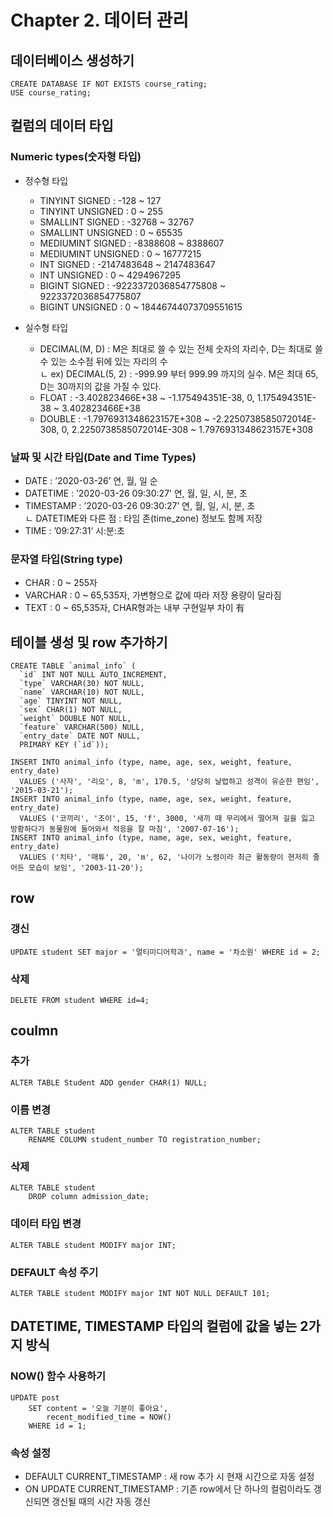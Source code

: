 # Chapter 2. 데이터 관리

## 데이터베이스 생성하기
```mysql
CREATE DATABASE IF NOT EXISTS course_rating;
USE course_rating;
```

## 컬럼의 데이터 타입
### Numeric types(숫자형 타입)
- 정수형 타입 
	* TINYINT SIGNED : -128 ~ 127 
	* TINYINT UNSIGNED : 0 ~ 255
	* SMALLINT SIGNED : -32768 ~ 32767 
	* SMALLINT UNSIGNED : 0 ~ 65535
	* MEDIUMINT SIGNED : -8388608 ~ 8388607
	* MEDIUMINT UNSIGNED : 0 ~ 16777215
	* INT SIGNED : -2147483648 ~ 2147483647
	* INT UNSIGNED : 0 ~ 4294967295
	* BIGINT SIGNED : -9223372036854775808 ~ 9223372036854775807
	* BIGINT UNSIGNED : 0 ~ 18446744073709551615

- 실수형 타입
	* DECIMAL(M, D) : M은 최대로 쓸 수 있는 전체 숫자의 자리수, D는 최대로 쓸 수 있는 소수점 뒤에 있는 자리의 수   
	 ㄴ ex) DECIMAL(5, 2) : -999.99 부터 999.99 까지의 실수. M은 최대 65, D는 30까지의 값을 가질 수 있다. 
	* FLOAT : -3.402823466E+38 ~ -1.175494351E-38, 0, 1.175494351E-38 ~ 3.402823466E+38
	* DOUBLE : -1.7976931348623157E+308 ~ -2.2250738585072014E-308, 0, 2.2250738585072014E-308 ~ 1.7976931348623157E+308

### 날짜 및 시간 타입(Date and Time Types)
* DATE : ’2020-03-26’ 연, 월, 일 순
* DATETIME : ’2020-03-26 09:30:27’ 연, 월, 일, 시, 분, 초
* TIMESTAMP : ’2020-03-26 09:30:27’ 연, 월, 일, 시, 분, 초   
 ㄴ DATETIME와 다른 점 : 타임 존(time_zone) 정보도 함께 저장
* TIME : ’09:27:31’ 시:분:초

### 문자열 타입(String type) 
* CHAR : 0 ~ 255자
* VARCHAR : 0 ~ 65,535자, 가변형으로 값에 따라 저장 용량이 달라짐
* TEXT : 0 ~ 65,535자, CHAR형과는 내부 구현일부 차이 有

## 테이블 생성 및 row 추가하기
```mysql
CREATE TABLE `animal_info` (
  `id` INT NOT NULL AUTO_INCREMENT,
  `type` VARCHAR(30) NOT NULL,
  `name` VARCHAR(10) NOT NULL,
  `age` TINYINT NOT NULL,
  `sex` CHAR(1) NOT NULL,
  `weight` DOUBLE NOT NULL,
  `feature` VARCHAR(500) NULL,
  `entry_date` DATE NOT NULL,
  PRIMARY KEY (`id`));

INSERT INTO animal_info (type, name, age, sex, weight, feature, entry_date) 
  VALUES ('사자', '리오', 8, 'm', 170.5, '상당히 날렵하고 성격이 유순한 편임', '2015-03-21');
INSERT INTO animal_info (type, name, age, sex, weight, feature, entry_date) 
  VALUES ('코끼리', '조이', 15, 'f', 3000, '새끼 때 무리에서 떨어져 길을 잃고 방황하다가 동물원에 들어와서 적응을 잘 마침', '2007-07-16');
INSERT INTO animal_info (type, name, age, sex, weight, feature, entry_date) 
  VALUES ('치타', '매튜', 20, 'm', 62, '나이가 노령이라 최근 활동량이 현저히 줄어든 모습이 보임', '2003-11-20');
```

## row 
### 갱신
```mysql
UPDATE student SET major = '멀티미디어학과', name = '차소원' WHERE id = 2;
```
### 삭제
```mysql
DELETE FROM student WHERE id=4;
```

## coulmn 
### 추가 
```mysql
ALTER TABLE Student ADD gender CHAR(1) NULL;
```

### 이름 변경
```mysql
ALTER TABLE student
	RENAME COLUMN student_number TO registration_number;
```

### 삭제 
```mysql
ALTER TABLE student
	DROP column admission_date;
```

### 데이터 타입 변경
```mysql
ALTER TABLE student MODIFY major INT;
```

### DEFAULT 속성 주기
```mysql
ALTER TABLE student MODIFY major INT NOT NULL DEFAULT 101;
```

## DATETIME, TIMESTAMP 타입의 컬럼에 값을 넣는 2가지 방식
### NOW() 함수 사용하기 
```mysql
UPDATE post
	SET content = '오늘 기분이 좋아요', 
		recent_modified_time = NOW()
	WHERE id = 1;
 ```
 
 ### 속성 설정
 - DEFAULT CURRENT_TIMESTAMP : 새 row 추가 시 현재 시간으로 자동 설정
 - ON UPDATE CURRENT_TIMESTAMP : 기존 row에서 단 하나의 컬럼이라도 갱신되면 갱신될 때의 시간 자동 갱신
